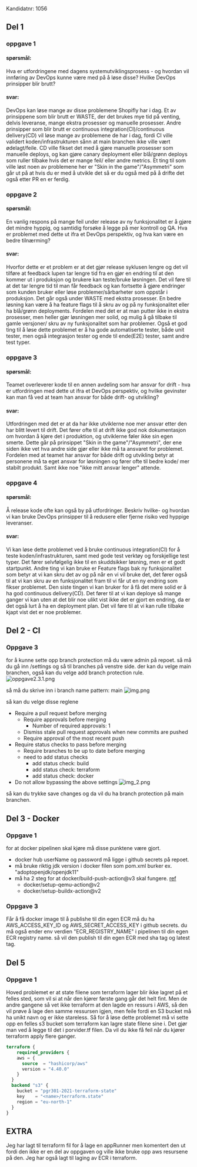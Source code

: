 Kandidatnr: 1056

## Del 1 
### oppgave 1
#### spørsmål: 
Hva er utfordringene med dagens systemutviklingsprosess - 
og hvordan vil innføring av DevOps kunne være med på å løse disse? 
Hvilke DevOps prinsipper blir brutt?

#### svar:
DevOps kan løse mange av disse problemene Shopifly har i dag.
Et av prinsippene som blir brutt er WASTE, der det brukes mye tid på venting, delvis leveranse, mange ekstra prosesser og manuelle prosesser.
Andre prinsipper som blir brutt er continuous integration(CI)/continuous delivery(CD) vil løse mange av problemene de har i dag,
fordi CI ville validert koden/infrastrukturen sånn at main branchen ikke ville vært ødelagt/feile.
CD ville fikset det med å gjøre manuelle prosesser som manuelle deploys, og kan gjøre canary deployment eller
blå/grønn deploys som ruller tilbake hvis det er mange feil/ eller andre metrics.
Et ting til som ville løst noen av problemene her er "Skin in the game"/"Asymmetri" som går ut på at 
hvis du er med å utvikle det så er du også med på å drifte det også etter PR en er ferdig.


### oppgave 2
#### spørsmål:
En vanlig respons på mange feil under release av ny funksjonalitet er å
gjøre det mindre hyppig, og samtidig forsøke å legge på mer kontroll og QA.
Hva er problemet med dette ut ifra et DevOps perspektiv, 
og hva kan være en bedre tilnærming?

#### svar:
Hvorfor dette er et problem er at det gjør release syklusen lengre og det vil tilføre at feedback lupen tar lengre tid fra en gjør en endring til at den kommer ut i produksjon og brukere kan teste/bruke løsningen. Det vil føre til at det tar lengre tid til man får feedback og kan fortsette å gjøre endringer som kunden bruker eller løse problemer/sårbarheter som oppstår i produksjon. Det går også under WASTE med ekstra prosesser. 
En bedre løsning kan være å ha feature flags til å skru av og på ny funksjonalitet eller ha blå/grønn deployments. Fordelen med det er at man putter ikke in ekstra prosesser, men heller gjør løsningen mer solid, og mulig å gå tilbake til gamle versjoner/ skru av ny funksjonalitet som har problemer. Også et god ting til å løse dette problemet er å ha gode automatiserte tester, både unit tester, men også integrasjon tester og ende til ende(E2E) tester, samt andre test typer.


### oppgave 3
#### spørsmål:
Teamet overleverer kode til en annen avdeling som har ansvar for drift - 
hva er utfordringen med dette ut ifra et DevOps perspektiv, og hvilke gevinster kan man 
få ved at team han ansvar for både drift- og utvikling?

#### svar:
Utfordringen med det er at da har ikke utviklerne noe mer ansvar etter den har blitt levert til drift. Det fører ofte til at drift ikke god nok dokumentasjon om hvordan å kjøre det i produktion, og utviklerne føler ikke sin egen smerte. Dette går på prinsippet "Skin in the game"/"Asymmetri", der ene siden ikke vet hva andre side gjør eller ikke må ta ansvaret for problemet.
Fordelen med at teamet har ansvar for både drift og utvikling betyr at personene må ta eget ansvar for løsningen og fører ofte til bedre kode/ mer stabilt produkt. Samt ikke noe "ikke mitt ansvar lenger" attende.


### oppgave 4
#### spørsmål:
Å release kode ofte kan også by på utfordringer. Beskriv hvilke- 
og hvordan vi kan bruke DevOps prinsipper til å redusere eller fjerne risiko 
ved hyppige leveranser.

#### svar:
Vi kan løse dette problemet ved å bruke continuous integration(CI) for å teste koden/infrastrukturen, samt med gode test verktøy og forskjellige test typer. Det fører selvfølgelig ikke til en skuddsikker løsning, men er et godt startpunkt. Andre ting vi kan bruke er Feature flags bak ny funksjonalitet som betyr at vi kan skru det av og på når en vi vil bruke det, det fører også til at vi kan skru av en funksjonalitet fram til vi får ut en ny endring som fikser problemet. Den siste tingen vi kan bruker for å få det mere solid er å ha god continuous delivery(CD). Det fører til at vi kan deploye så mange ganger vi kan uten at det blir noe ulikt vist ikke det er gjort en endring, da er det også lurt å ha en deployment plan. Det vil føre til at vi kan rulle tilbake kjapt vist det er noe problemer.


## Del 2 - CI

### Oppgave 3
for å kunne sette opp branch protection må du være admin på repoet.
så må du gå inn /settings og så til branches på venstre side. 
der kan du velge main branchen, også kan du velge add branch protection rule.
![oppgave2.3.1.png](img/oppgave2.3.1.png)

så må du skrive inn i branch name pattern: main
![img.png](img/oppgave2.3.2.png)

så kan du velge disse reglene
- Require a pull request before merging
  - Require approvals before merging
    - Number of required approvals: 1
  - Dismiss stale pull request approvals when new commits are pushed
  - Require approval of the most recent push
- Require status checks to pass before merging
  - Require branches to be up to date before merging
  - need to add status checks
    - add status check: build
    - add status check: terraform
    - add status check: docker
- Do not allow bypassing the above settings
![img_2.png](img/oppgave2.3.3.png)

så kan du trykke save changes og da vil du ha branch protection på main branchen.


## Del 3 - Docker
### Oppgave 1
for at docker pipelinen skal kjøre må disse punktene være gjort.
- docker hub userName og password må ligge i github secrets på repoet.
- må bruke riktig jdk version i docker filen som pom.xml burker ex. "adoptopenjdk/openjdk11"
- må ha 2 steg for at docker/build-push-action@v3 skal fungere. [ref](https://github.com/docker/build-push-action#path-context)
  - docker/setup-qemu-action@v2 
  - docker/setup-buildx-action@v2

### Oppgave 3
Får å få docker image til å publishe til din egen ECR må du ha AWS_ACCESS_KEY_ID og AWS_SECRET_ACCESS_KEY i github secrets.
du må også ender env verdien "ECR_REGISTRY_NAME" i pipelinen til din egen ECR registry name.
så vil den publish til din egen ECR med sha tag og latest tag.


## Del 5
### Oppgave 1
Hoved problemet er at state filene som terraform lager blir ikke lagret på et felles sted, 
som vil si at når den kjører første gang går det helt fint.
Men de andre gangene så vet ikke terraform at den lagde en ressurs i AWS,
så den vil prøve å lage den samme ressursen igjen, men feile fordi en S3 bucket må ha unikt navn og er ikke stareless.
Så for å løse dette problemet må vi sette opp en felles s3 bucket som terraform kan lagre state filene sine i.
Det gjør man ved å legge til det i porvider.tf filen.
Da vil du ikke få feil når du kjører terraform apply flere ganger.
```terraform
terraform {
    required_providers {
    aws = {
      source  = "hashicorp/aws"
      version = "4.40.0"
    }
  }
  backend "s3" {
    bucket = "pgr301-2021-terraform-state"
    key    = "<name>/terraform.state"
    region = "eu-north-1"
  }
}
```

## EXTRA
Jeg har lagt til terraform fil for å lage en appRunner men komentert den ut fordi den ikke er en del av oppgaven og ville ikke bruke opp aws resursene på den.
Jeg har også lagt til laging av ECR i terraform.